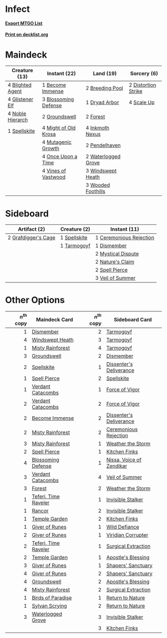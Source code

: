 # Infect

#### [Export MTGO List](../collection/Infect/Infect.txt)
#### [Print on decklist.org](http://decklist.org/?deckmain=1%09Become%20Immense%0A4%09Blighted%20Agent%0A3%09Blossoming%20Defense%0A2%09Breeding%20Pool%0A2%09Distortion%20Strike%0A1%09Dryad%20Arbor%0A2%09Forest%0A4%09Glistener%20Elf%0A2%09Groundswell%0A4%09Inkmoth%20Nexus%0A4%09Might%20of%20Old%20Krosa%0A4%09Mutagenic%20Growth%0A4%09Noble%20Hierarch%0A4%09Once%20Upon%20a%20Time%0A2%09Pendelhaven%0A4%09Scale%20Up%0A1%09Spellskite%0A4%09Vines%20of%20Vastwood%0A2%09Waterlogged%20Grove%0A3%09Windswept%20Heath%0A3%09Wooded%20Foothills&deckside=1%09Ceremonious%20Rejection%0A1%09Dismember%0A2%09Grafdigger's%20Cage%0A2%09Mystical%20Dispute%0A2%09Nature's%20Claim%0A2%09Spell%20Pierce%0A1%09Spellskite%0A1%09Tarmogoyf%0A3%09Veil%20of%20Summer)
# Maindeck

|                                       Creature (13)                                       |                                         Instant (22)                                          |                                          Land (19)                                           |                                         Sorcery (6)                                          |
|-------------------------------------------------------------------------------------------|-----------------------------------------------------------------------------------------------|----------------------------------------------------------------------------------------------|----------------------------------------------------------------------------------------------|
|4 [Blighted Agent](http://gatherer.wizards.com/Pages/Card/Details.aspx?multiverseid=214383)|1 [Become Immense](http://gatherer.wizards.com/Pages/Card/Details.aspx?multiverseid=386487)    |2 [Breeding Pool](http://gatherer.wizards.com/Pages/Card/Details.aspx?multiverseid=97088)     |2 [Distortion Strike](http://gatherer.wizards.com/Pages/Card/Details.aspx?multiverseid=438618)|
|4 [Glistener Elf](http://gatherer.wizards.com/Pages/Card/Details.aspx?multiverseid=233052) |3 [Blossoming Defense](http://gatherer.wizards.com/Pages/Card/Details.aspx?multiverseid=417719)|1 [Dryad Arbor](http://gatherer.wizards.com/Pages/Card/Details.aspx?multiverseid=136196)      |4 [Scale Up](http://gatherer.wizards.com/Pages/Card/Details.aspx?multiverseid=464128)         |
|4 [Noble Hierarch](http://gatherer.wizards.com/Pages/Card/Details.aspx?multiverseid=179434)|2 [Groundswell](http://gatherer.wizards.com/Pages/Card/Details.aspx?multiverseid=401657)       |2 [Forest](http://gatherer.wizards.com/Pages/Card/Details.aspx?multiverseid=439860)           |                                                                                              |
|1 [Spellskite](http://gatherer.wizards.com/Pages/Card/Details.aspx?multiverseid=397743)    |4 [Might of Old Krosa](http://gatherer.wizards.com/Pages/Card/Details.aspx?multiverseid=425955)|4 [Inkmoth Nexus](http://gatherer.wizards.com/Pages/Card/Details.aspx?multiverseid=213731)    |                                                                                              |
|                                                                                           |4 [Mutagenic Growth](http://gatherer.wizards.com/Pages/Card/Details.aspx?multiverseid=397717)  |2 [Pendelhaven](http://gatherer.wizards.com/Pages/Card/Details.aspx?multiverseid=442233)      |                                                                                              |
|                                                                                           |4 [Once Upon a Time](http://gatherer.wizards.com/Pages/Card/Details.aspx?multiverseid=473131)  |2 [Waterlogged Grove](http://gatherer.wizards.com/Pages/Card/Details.aspx?multiverseid=464198)|                                                                                              |
|                                                                                           |4 [Vines of Vastwood](http://gatherer.wizards.com/Pages/Card/Details.aspx?multiverseid=397747) |3 [Windswept Heath](http://gatherer.wizards.com/Pages/Card/Details.aspx?multiverseid=405115)  |                                                                                              |
|                                                                                           |                                                                                               |3 [Wooded Foothills](http://gatherer.wizards.com/Pages/Card/Details.aspx?multiverseid=405116) |                                                                                              |


# Sideboard

|                                         Artifact (2)                                         |                                     Creature (2)                                      |                                           Instant (11)                                           |
|----------------------------------------------------------------------------------------------|---------------------------------------------------------------------------------------|--------------------------------------------------------------------------------------------------|
|2 [Grafdigger's Cage](http://gatherer.wizards.com/Pages/Card/Details.aspx?multiverseid=278452)|1 [Spellskite](http://gatherer.wizards.com/Pages/Card/Details.aspx?multiverseid=397743)|1 [Ceremonious Rejection](http://gatherer.wizards.com/Pages/Card/Details.aspx?multiverseid=417613)|
|                                                                                              |1 [Tarmogoyf](http://gatherer.wizards.com/Pages/Card/Details.aspx?multiverseid=136142) |1 [Dismember](http://gatherer.wizards.com/Pages/Card/Details.aspx?multiverseid=382182)            |
|                                                                                              |                                                                                       |2 [Mystical Dispute](http://gatherer.wizards.com/Pages/Card/Details.aspx?multiverseid=473020)     |
|                                                                                              |                                                                                       |2 [Nature's Claim](http://gatherer.wizards.com/Pages/Card/Details.aspx?multiverseid=382316)       |
|                                                                                              |                                                                                       |2 [Spell Pierce](http://gatherer.wizards.com/Pages/Card/Details.aspx?multiverseid=425876)         |
|                                                                                              |                                                                                       |3 [Veil of Summer](http://gatherer.wizards.com/Pages/Card/Details.aspx?multiverseid=466952)       |


# Other Options

|*n*<sup>th</sup> copy|                                         Maindeck Card                                         |*n*<sup>th</sup> copy|                                          Sideboard Card                                           |
|--------------------:|-----------------------------------------------------------------------------------------------|--------------------:|---------------------------------------------------------------------------------------------------|
|                    1|[Dismember](http://gatherer.wizards.com/Pages/Card/Details.aspx?multiverseid=382182)           |                    2|[Tarmogoyf](http://gatherer.wizards.com/Pages/Card/Details.aspx?multiverseid=136142)               |
|                    4|[Windswept Heath](http://gatherer.wizards.com/Pages/Card/Details.aspx?multiverseid=405115)     |                    3|[Tarmogoyf](http://gatherer.wizards.com/Pages/Card/Details.aspx?multiverseid=136142)               |
|                    1|[Misty Rainforest](http://gatherer.wizards.com/Pages/Card/Details.aspx?multiverseid=405102)    |                    4|[Tarmogoyf](http://gatherer.wizards.com/Pages/Card/Details.aspx?multiverseid=136142)               |
|                    3|[Groundswell](http://gatherer.wizards.com/Pages/Card/Details.aspx?multiverseid=401657)         |                    2|[Dismember](http://gatherer.wizards.com/Pages/Card/Details.aspx?multiverseid=382182)               |
|                    2|[Spellskite](http://gatherer.wizards.com/Pages/Card/Details.aspx?multiverseid=397743)          |                    1|[Dissenter's Deliverance](http://gatherer.wizards.com/Pages/Card/Details.aspx?multiverseid=426866) |
|                    1|[Spell Pierce](http://gatherer.wizards.com/Pages/Card/Details.aspx?multiverseid=425876)        |                    2|[Spellskite](http://gatherer.wizards.com/Pages/Card/Details.aspx?multiverseid=397743)              |
|                    1|[Verdant Catacombs](http://gatherer.wizards.com/Pages/Card/Details.aspx?multiverseid=405113)   |                    1|[Force of Vigor](http://gatherer.wizards.com/Pages/Card/Details.aspx?multiverseid=464113)          |
|                    2|[Verdant Catacombs](http://gatherer.wizards.com/Pages/Card/Details.aspx?multiverseid=405113)   |                    2|[Force of Vigor](http://gatherer.wizards.com/Pages/Card/Details.aspx?multiverseid=464113)          |
|                    2|[Become Immense](http://gatherer.wizards.com/Pages/Card/Details.aspx?multiverseid=386487)      |                    2|[Dissenter's Deliverance](http://gatherer.wizards.com/Pages/Card/Details.aspx?multiverseid=426866) |
|                    2|[Misty Rainforest](http://gatherer.wizards.com/Pages/Card/Details.aspx?multiverseid=405102)    |                    2|[Ceremonious Rejection](http://gatherer.wizards.com/Pages/Card/Details.aspx?multiverseid=417613)   |
|                    3|[Misty Rainforest](http://gatherer.wizards.com/Pages/Card/Details.aspx?multiverseid=405102)    |                    1|[Weather the Storm](http://gatherer.wizards.com/Pages/Card/Details.aspx?multiverseid=464140)       |
|                    2|[Spell Pierce](http://gatherer.wizards.com/Pages/Card/Details.aspx?multiverseid=425876)        |                    1|[Kitchen Finks](http://gatherer.wizards.com/Pages/Card/Details.aspx?multiverseid=370458)           |
|                    4|[Blossoming Defense](http://gatherer.wizards.com/Pages/Card/Details.aspx?multiverseid=417719)  |                    1|[Nissa, Voice of Zendikar](http://gatherer.wizards.com/Pages/Card/Details.aspx?multiverseid=417424)|
|                    3|[Verdant Catacombs](http://gatherer.wizards.com/Pages/Card/Details.aspx?multiverseid=405113)   |                    4|[Veil of Summer](http://gatherer.wizards.com/Pages/Card/Details.aspx?multiverseid=466952)          |
|                    3|[Forest](http://gatherer.wizards.com/Pages/Card/Details.aspx?multiverseid=439860)              |                    2|[Weather the Storm](http://gatherer.wizards.com/Pages/Card/Details.aspx?multiverseid=464140)       |
|                    1|[Teferi, Time Raveler](http://gatherer.wizards.com/Pages/Card/Details.aspx?multiverseid=461148)|                    1|[Invisible Stalker](http://gatherer.wizards.com/Pages/Card/Details.aspx?multiverseid=220041)       |
|                    1|[Rancor](http://gatherer.wizards.com/Pages/Card/Details.aspx?multiverseid=442175)              |                    2|[Invisible Stalker](http://gatherer.wizards.com/Pages/Card/Details.aspx?multiverseid=220041)       |
|                    1|[Temple Garden](http://gatherer.wizards.com/Pages/Card/Details.aspx?multiverseid=405112)       |                    2|[Kitchen Finks](http://gatherer.wizards.com/Pages/Card/Details.aspx?multiverseid=370458)           |
|                    1|[Giver of Runes](http://gatherer.wizards.com/Pages/Card/Details.aspx?multiverseid=463962)      |                    1|[Wild Defiance](http://gatherer.wizards.com/Pages/Card/Details.aspx?multiverseid=276199)           |
|                    2|[Giver of Runes](http://gatherer.wizards.com/Pages/Card/Details.aspx?multiverseid=463962)      |                    1|[Viridian Corrupter](http://gatherer.wizards.com/Pages/Card/Details.aspx?multiverseid=213772)      |
|                    2|[Teferi, Time Raveler](http://gatherer.wizards.com/Pages/Card/Details.aspx?multiverseid=461148)|                    1|[Surgical Extraction](http://gatherer.wizards.com/Pages/Card/Details.aspx?multiverseid=397706)     |
|                    2|[Temple Garden](http://gatherer.wizards.com/Pages/Card/Details.aspx?multiverseid=405112)       |                    1|[Apostle's Blessing](http://gatherer.wizards.com/Pages/Card/Details.aspx?multiverseid=397768)      |
|                    3|[Giver of Runes](http://gatherer.wizards.com/Pages/Card/Details.aspx?multiverseid=463962)      |                    1|[Shapers' Sanctuary](http://gatherer.wizards.com/Pages/Card/Details.aspx?multiverseid=435362)      |
|                    4|[Giver of Runes](http://gatherer.wizards.com/Pages/Card/Details.aspx?multiverseid=463962)      |                    2|[Shapers' Sanctuary](http://gatherer.wizards.com/Pages/Card/Details.aspx?multiverseid=435362)      |
|                    4|[Groundswell](http://gatherer.wizards.com/Pages/Card/Details.aspx?multiverseid=401657)         |                    2|[Apostle's Blessing](http://gatherer.wizards.com/Pages/Card/Details.aspx?multiverseid=397768)      |
|                    4|[Misty Rainforest](http://gatherer.wizards.com/Pages/Card/Details.aspx?multiverseid=405102)    |                    2|[Surgical Extraction](http://gatherer.wizards.com/Pages/Card/Details.aspx?multiverseid=397706)     |
|                    1|[Birds of Paradise](http://gatherer.wizards.com/Pages/Card/Details.aspx?multiverseid=129906)   |                    1|[Return to Nature](http://gatherer.wizards.com/Pages/Card/Details.aspx?multiverseid=461102)        |
|                    1|[Sylvan Scrying](http://gatherer.wizards.com/Pages/Card/Details.aspx?multiverseid=130513)      |                    2|[Return to Nature](http://gatherer.wizards.com/Pages/Card/Details.aspx?multiverseid=461102)        |
|                    3|[Waterlogged Grove](http://gatherer.wizards.com/Pages/Card/Details.aspx?multiverseid=464198)   |                    3|[Invisible Stalker](http://gatherer.wizards.com/Pages/Card/Details.aspx?multiverseid=220041)       |
|                     |                                                                                               |                    3|[Kitchen Finks](http://gatherer.wizards.com/Pages/Card/Details.aspx?multiverseid=370458)           |

